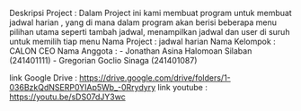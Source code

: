Deskripsi Project : 
Dalam Project ini kami membuat program untuk membuat jadwal harian , yang di mana dalam program akan berisi beberapa menu pilihan utama seperti tambah jadwal, menampilkan jadwal dan user di suruh untuk memilih tiap menu 
Nama Project : jadwal harian 
Nama Kelompok : CALON CEO 
Nama Anggota : - Jonathan Asina Halomoan Silaban (241401111)
               - Gregorian Goclio Sinaga (241401087)
               
link Google Drive : https://drive.google.com/drive/folders/1-036BzkQdNSERP0YIAp5Wb_-0Rrydyry
link youtube : https://youtu.be/sDS07dJY3wc
